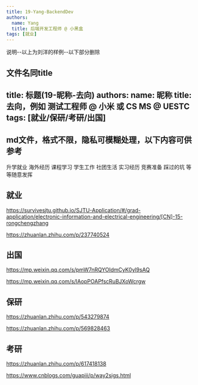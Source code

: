 ```yaml
---
title: 19-Yang-BackendDev
authors:
  name: Yang
  title: 后端开发工程师 @ 小黑盒
tags: [就业]
---
```



说明--以上为刘洋的样例--以下部分删除

文件名同title
---
title: 标题(19-昵称-去向)
authors:
  name: 昵称
  title: 去向，例如 测试工程师 @ 小米  或  CS MS @ UESTC
tags: [就业/保研/考研/出国]
---

## **md文件，格式不限，隐私可模糊处理，以下内容可供参考**

升学就业 海外经历 课程学习 学生工作 社团生活 实习经历 竞赛准备 踩过的坑 等等随意发挥

## 就业

https://survivesjtu.github.io/SJTU-Application/#/grad-application/electronic-information-and-electrical-engineering/[CN]-15-rongchengzhang

https://zhuanlan.zhihu.com/p/237740524

## 出国

https://mp.weixin.qq.com/s/pmW7nRQYOIdmCyK0yl9sAQ

https://mp.weixin.qq.com/s/lAopPOAPfscRuBJXoWcrgw

## 保研

https://zhuanlan.zhihu.com/p/543279874

https://zhuanlan.zhihu.com/p/569828463

## 考研

https://zhuanlan.zhihu.com/p/617418138

https://www.cnblogs.com/guapiii/p/way2sigs.html
